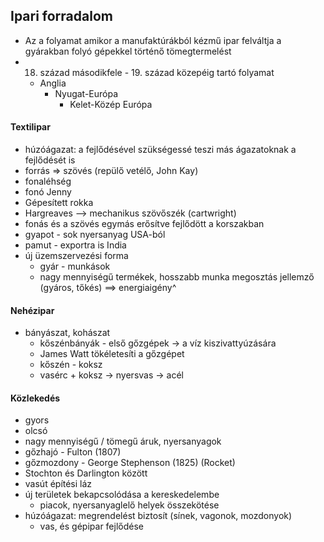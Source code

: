## Ipari forradalom
- Az a folyamat amikor a manufaktúrákból kézmű ipar felváltja a gyárakban folyó gépekkel történő tömegtermelést
- 18. század másodikfele - 19. század közepéig tartó folyamat
	- Anglia
		- Nyugat-Európa
			- Kelet-Közép Európa
#### Textilipar
- húzóágazat: a fejlődésével szükségessé teszi más ágazatoknak a fejlődését is
- forrás => szövés (repülő vetélő, John Kay)
- fonaléhség
- fonó Jenny
- Gépesített rokka
- Hargreaves --> mechanikus szövőszék (cartwright)
- fonás és a szövés egymás erősítve fejlődött a korszakban
- gyapot - sok nyersanyag USA-ból
- pamut - exportra is India
- új üzemszervezési forma
	- gyár - munkások
	- nagy mennyiségű termékek, hosszabb munka megosztás jellemző (gyáros, tőkés) ==> energiaigény^
#### Nehézipar
- bányászat, kohászat
	- kőszénbányák - első gőzgépek -> a víz kiszivattyúzására
	- James Watt tökéletesíti a gőzgépet
	- kőszén - koksz
	- vasérc + koksz -> nyersvas -> acél
#### Közlekedés
- gyors
- olcsó
- nagy mennyiségű / tömegű áruk, nyersanyagok
- gőzhajó - Fulton (1807)
- gőzmozdony - George Stephenson (1825) (Rocket)
- Stochton és Darlington között
- vasút építési láz
- új területek bekapcsolódása a kereskedelembe
	- piacok, nyersanyaglelő helyek összekötése
- húzóágazat: megrendelést biztosít (sínek, vagonok, mozdonyok)
	- vas, és gépipar fejlődése